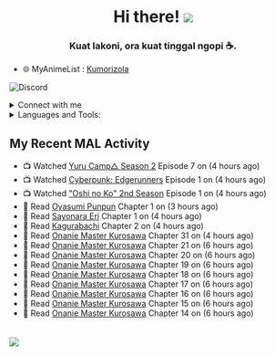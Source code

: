<h1 align="center">Hi there! <img src="https://media.giphy.com/media/hvRJCLFzcasrR4ia7z/giphy.gif" width="25px"> </h1>
<h3 align="center">Kuat lakoni, ora kuat tinggal ngopi ☕.</h3>

- 🌐 MyAnimeList : [Kumorizola](https://myanimelist.net/animelist/Kumorizola)

![Discord](https://discord.c99.nl/widget/theme-3/761213268009943051.png)
<details>
      <summary>Connect with me</summary>
    <p align="left">
        <a href="https://www.instagram.com/kumorizola/" target="blank"><img align="center"
                src="https://raw.githubusercontent.com/rahuldkjain/github-profile-readme-generator/master/src/images/icons/Social/instagram.svg"
                alt="kumorizola" height="30" width="40" /></a>
        <a href="https://discord.com" target="blank"><img align="center"
                src="https://raw.githubusercontent.com/rahuldkjain/github-profile-readme-generator/master/src/images/icons/Social/discord.svg"
                alt="Kumori#5882" height="30" width="40" /></a>
    </p>
</details>

<details>
    <summary align="left">Languages and Tools:</summary>
<p align="left">
      <a href="https://www.w3schools.com/css/" target="_blank">
        <img src="https://raw.githubusercontent.com/devicons/devicon/master/icons/css3/css3-original-wordmark.svg"
            alt="css3" width="40" height="40" /> </a> <a href="https://www.w3.org/html/" target="_blank"> <img
            src="https://raw.githubusercontent.com/devicons/devicon/master/icons/html5/html5-original-wordmark.svg"
            alt="html5" width="40" height="40" /> </a> <a href="https://www.java.com" target="_blank"> <img
            src="https://raw.githubusercontent.com/devicons/devicon/master/icons/java/java-original.svg" alt="java"
            width="40" height="40" /> </a> <a href="https://developer.mozilla.org/en-US/docs/Web/JavaScript"
            target="_blank"> <img
            src="https://raw.githubusercontent.com/devicons/devicon/master/icons/javascript/javascript-original.svg"
            alt="javascript" width="40" height="40" /> </a> <a href="https://nodejs.org" target="_blank"> <img
            src="https://raw.githubusercontent.com/devicons/devicon/master/icons/nodejs/nodejs-original-wordmark.svg"
            alt="nodejs" width="40" height="40" /> </a> <a href="https://www.python.org" target="_blank"> <img
            src="https://raw.githubusercontent.com/devicons/devicon/master/icons/python/python-original.svg"
            alt="python" width="40" height="40" /> </a> <a href="https://www.typescriptlang.org/" target="_blank"> <img
            src="https://raw.githubusercontent.com/devicons/devicon/master/icons/typescript/typescript-original.svg" 
            alt="typescript" width="40" height="40" /> </a> <a href="https://www.photoshop.com/en" target="_blank"> <img
            src="https://upload.wikimedia.org/wikipedia/commons/a/af/Adobe_Photoshop_CC_icon.svg" alt="photoshop" width="40" height="40"/> </a>
            <a href="https://www.adobe.com/products/premiere.html" target="_blank"> <img
            src="https://upload.wikimedia.org/wikipedia/commons/4/40/Adobe_Premiere_Pro_CC_icon.svg" alt="Premiere pro" width="40" height="40"/> </a>
            <a href="https://www.adobe.com/in/products/illustrator.html" target="_blank"> <img 
            src="https://upload.wikimedia.org/wikipedia/commons/f/fb/Adobe_Illustrator_CC_icon.svg" alt="illustrator" width="40" height="40"/> </a>
      
 </details>
 
 <h2> My Recent MAL Activity</h2>
<!-- MAL_ACTIVITY:start -->

- 📺 Watched [Yuru Camp△ Season 2](https://MyAnimeList.net/anime.php?id=38474) Episode 7 on (4 hours ago)
- 📺 Watched [Cyberpunk: Edgerunners](https://MyAnimeList.net/anime.php?id=42310) Episode 1 on (4 hours ago)
- 📺 Watched ["Oshi no Ko" 2nd Season](https://MyAnimeList.net/anime.php?id=55791) Episode 1 on (4 hours ago)
- 📖 Read [Oyasumi Punpun](https://MyAnimeList.net/manga.php?id=4632) Chapter 1 on (3 hours ago)
- 📖 Read [Sayonara Eri](https://MyAnimeList.net/manga.php?id=145863) Chapter 1 on (4 hours ago)
- 📖 Read [Kagurabachi](https://MyAnimeList.net/manga.php?id=162479) Chapter 2 on (4 hours ago)
- 📖 Read [Onanie Master Kurosawa](https://MyAnimeList.net/manga.php?id=8967) Chapter 31 on (4 hours ago)
- 📖 Read [Onanie Master Kurosawa](https://MyAnimeList.net/manga.php?id=8967) Chapter 21 on (6 hours ago)
- 📖 Read [Onanie Master Kurosawa](https://MyAnimeList.net/manga.php?id=8967) Chapter 20 on (6 hours ago)
- 📖 Read [Onanie Master Kurosawa](https://MyAnimeList.net/manga.php?id=8967) Chapter 19 on (6 hours ago)
- 📖 Read [Onanie Master Kurosawa](https://MyAnimeList.net/manga.php?id=8967) Chapter 18 on (6 hours ago)
- 📖 Read [Onanie Master Kurosawa](https://MyAnimeList.net/manga.php?id=8967) Chapter 17 on (6 hours ago)
- 📖 Read [Onanie Master Kurosawa](https://MyAnimeList.net/manga.php?id=8967) Chapter 16 on (6 hours ago)
- 📖 Read [Onanie Master Kurosawa](https://MyAnimeList.net/manga.php?id=8967) Chapter 15 on (6 hours ago)
- 📖 Read [Onanie Master Kurosawa](https://MyAnimeList.net/manga.php?id=8967) Chapter 14 on (6 hours ago)

<!-- MAL_ACTIVITY:end -->

  
<h2 align="left"> <img src="https://media.discordapp.net/attachments/918405470073520168/919220018355523584/ezgif.com-gif-maker_1.gif">
